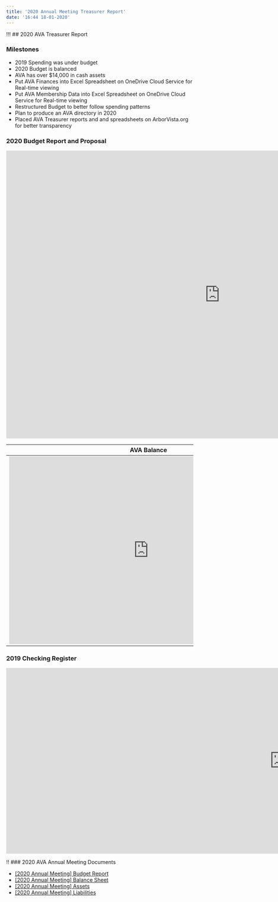 ```yaml
---
title: '2020 Annual Meeting Treasurer Report'
date: '16:44 18-01-2020'
---
```


!!! ## 2020 AVA Treasurer Report

### Milestones

- 2019 Spending was under budget
- 2020 Budget is balanced
- AVA has over $14,000 in cash assets
- Put AVA Finances into Excel Spreadsheet on OneDrive Cloud Service for Real-time viewing
- Put AVA Membership Data into Excel Spreadsheet on OneDrive Cloud Service for Real-time viewing
- Restructured Budget to better follow spending patterns
- Plan to produce an AVA directory in 2020
- Placed AVA Treasurer reports and and spreadsheets on ArborVista.org for better transparency


### 2020 Budget Report and Proposal

<iframe width="1150" height="775" frameborder="0" scrolling="no" src="https://onedrive.live.com/embed?resid=88FCEE2150B75169%21421072&authkey=%21AEQX_0SXjI8GpIA&em=2&wdAllowInteractivity=False&Item=Budget_2020&wdHideGridlines=True&wdDownloadButton=True&wdInConfigurator=True"></iframe>

AVA Balance | AVA Liabilities
--- | ---
<iframe width="750" height="506" frameborder="0" scrolling="no" src="https://onedrive.live.com/embed?resid=88FCEE2150B75169%21421072&authkey=%21AEQX_0SXjI8GpIA&em=2&wdAllowInteractivity=False&Item=Balance_2020&wdHideGridlines=True&wdDownloadButton=True&wdInConfigurator=True"></iframe> | <iframe width="650" height="450" frameborder="0" scrolling="no" src="https://onedrive.live.com/embed?resid=88FCEE2150B75169%21421072&authkey=%21AEQX_0SXjI8GpIA&em=2&wdAllowInteractivity=False&Item=Liabilities_2020&wdHideGridlines=True&wdDownloadButton=True&wdInConfigurator=True"></iframe>


### 2019 Checking Register

<iframe width="1500" height="500" frameborder="0" scrolling="no" src="https://onedrive.live.com/embed?resid=88FCEE2150B75169%21421072&authkey=%21AEQX_0SXjI8GpIA&em=2&wdAllowInteractivity=False&Item=Register_2019&wdHideGridlines=True&wdDownloadButton=True&wdInConfigurator=True"></iframe>

!! ### 2020 AVA Annual Meeting Documents
* [\[2020 Annual Meeting\] Budget Report](https://files.hoppel.us/arborvista/Treasurer/2020/[2020%20AVA%20Annual%20Meeting]%20Budget%20Report.pdf)
* [\[2020 Annual Meeting\] Balance Sheet](https://files.hoppel.us/arborvista/Treasurer/2020/[2020%20AVA%20Annual%20Meeting]%20Balance%20Sheet.pdf)
* [\[2020 Annual Meeting\] Assets](https://files.hoppel.us/arborvista/Treasurer/2020/[2020%20AVA%20Annual%20Meeting]%20Assets.pdf)
* [\[2020 Annual Meeting\] Liabilities](https://files.hoppel.us/arborvista/Treasurer/2020/[2020%20AVA%20Annual%20Meeting]%20Liabilities.pdf)
